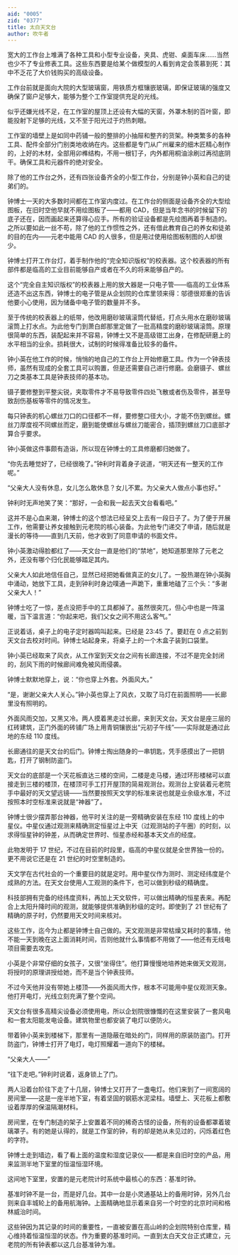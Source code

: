 ```yaml
---
aid: "0005"
zid: "0377"
title: 太白天文台
author: 吹牛者
---
```


宽大的工作台上堆满了各种工具和小型专业设备，夹具、虎钳、桌面车床……当然也少不了专业修表工具。这些东西要是给某个做模型的人看到肯定会羡慕到死：其中不乏花了大价钱购买的高级设备。

工作台前就是面向大院的大型玻璃窗，用铁质方框镶嵌玻璃，即保证玻璃的强度又确保了窗户足够大，能够为整个工作室提供充足的光线。

似乎还嫌光线不足，在工作室的屋顶上还设有大幅的天窗，外罩木制的百叶窗，即能投射下足够的光线，又不至于阳光过于灼热刺眼。

工作室的墙壁上是如同中药铺一般的整排的小抽屉和整齐的货架。种类繁多的各种工具、配件全部分门别类地收纳在内。这些都是专门从广州雇来的细木匠精心制作的，上好的木材，全部用卯榫结构，不用一根钉子，内外都用桐油涂刷过再彻底阴干。确保工具和元器件的绝对安全。

除了他的工作台之外，还有四张设备齐全的小型工作台，分别是钟小英和自己的徒弟们的。

钟博士一天的大多数时间都在工作室内度过。在工作台的侧面是设备齐全的大型绘图板，在旧时空他早就不用绘图板了——都用 CAD，但是当年念书的时候留下的底子还在，因而画起来还算得心应手。所有的验证设备都是先绘图再着手制造的。之所以要如此一丝不苟，除了他的工作惯性之外，还有借此教育自己的养女和徒弟的目的在内——元老中能用 CAD 的人很多，但是用过使用绘图板制图的人却很少。

钟博士打开工作台灯，着手制作他的“完全知识版权”的校表器。这个校表器的所有部件都是临高的工业目前能够自产或者在不久的将来能够自产的。

这个“完全自主知识版权”的校表器上用的放大器是一只电子管——临高的工业体系还造不出这东西，钟博士的电子管是从企划院的仓库里领来得：邬德很郑重的告诉他要小心使用，因为储备中电子管的数量并不多。

至于传统的校表器上的纸带，他改用磨砂玻璃滚筒代替纸，打点头用水在磨砂玻璃滚筒上打水点。为此他专门到萧白郎那里定做了一批高精度的磨砂玻璃滚筒。原理很简单的东西，装配起来并不容易，钟博士又不是高级钳工出身，在修配研磨上的水平相当的业余。损耗很大，试制的时候得准备比较多的备件。

钟小英在他工作的时候，悄悄的地自己的工作台上开始修磨工具。作为一个钟表技师，虽然有现成的全套工具可以购置，但是还需要自己进行修磨。会磨镊子、螺丝刀之类基本工具是钟表技师的基本功。

镊子要修整到平整尖锐，夹取零件才不易导致零件四处飞散或者伤及零件，甚至导致刮伤基板等零件的情况发生。

每只钟表的机心螺丝刀口的口径都不一样，要修整口径大小，才能不伤到螺丝。螺丝刀厚度视不同螺丝而定，磨到能使螺丝与螺丝刀能密合，插顶到螺丝刀口底部才算合乎要求。

钟小英做这件事颇有造诣，所以现在钟博士的工具修磨都归她做了。

“你先去睡觉好了，已经很晚了。”钟利时背着身子说道，“明天还有一整天的工作呢。”

“父亲大人没有休息，女儿怎么敢休息？女儿不累。为父亲大人做点小事也好。”

钟利时无声地笑了笑：“那好，一会和我一起去天文台看看吧。”

这并不是心血来潮，钟博士的这个想法已经呈交上去有一段日子了。为了便于开展工作，他需要让养女接触到元老院的核心装备。为此他专门递交了申请，随后就是漫长的等待——直到几天前，他才收到了同意申请的书面文件。

钟小英激动得脸都红了——天文台一直是他们的“禁地”，她知道那里除了元老之外，还没有哪个归化民能够踏足其内。

父亲大人如此地信任自己，显然已经把她看做真正的女儿了。一股热潮在钟小英胸中涌动，她放下工具，走到钟利时身边噗通一声跪下，重重地磕了三个头：“多谢父亲大人！”

钟博士吃了一惊，差点没把手中的工具都掉了。虽然很突兀，但心中也是一阵温暖，当下温言道：“你起来吧，我们父女之间不用这么客气。”

正说着话，桌子上的电子定时器鸣叫起来。已经是 23:45 了。要赶在 0 点之前到天文台去校对时间。钟博士站起身来，将桌子上的一个木盒子装到口袋里。

钟小英已经取来了风衣，从工作室到天文台之间有长廊连接，不过不是完全封闭的，刮风下雨的时候廊间难免被风雨侵袭。

钟博士默默地穿上，说：“你也穿上外套。外面风大。”

“是，谢谢父亲大人关心。”钟小英也穿上了风衣，又取了马灯在前面照明——长廊里没有照明的。

外面风雨交加，又黑又冷。两人摸着黑走过长廊，来到天文台。天文台是座三层的红砖建筑，正门外面的砖铺广场上用青铜镶嵌出“元初子午线”——实际就是通过此地的东经 110 度线。

长廊通往的是天文台的后门。钟博士掏出随身的一串钥匙，凭手感摸出了一把钥匙，打开了钢制防盗门。

天文台的底部是一个天花板直达三楼的空间，二楼是走马楼，通过环形楼梯可以直接走到三楼的楼顶，在楼顶可手工打开屋顶的简易观测台。观测台上安装着元老院手中最好的天文望远镜——当然要按照天文学的标准来说也就是业余级水准，不过按照本时空标准来说就是“神器”了。

钟博士很少摆弄那台神器，他平时关注的是一旁精确安装在东经 110 度线上的中星仪。中星仪通过观测来精确测定恒星过上中天（过观测站的子午圈）的时刻，以求得恒星钟的钟差，从而确定世界时、恒星赤经和基本天文点的经度。

此物发明于 17 世纪，不过在目前的时段里，临高的中星仪就是全世界独一份的。更不用说它还是在 21 世纪的时空里制造的。

天文学在古代社会的一个重要目的就是定时。用中星仪作为测时、测定经纬度是个成熟的方法。在天文台使用人工观测的条件下，也可以做到秒级的精确度。

科技部拥有完备的经纬度资料，再加上天文软件，可以做出精确的恒星表来。再配合上太阳升降时间的观测，就能够提供准确到秒级的定时。即使到了 21 世纪有了精确的原子时，仍然要用天文时间来核对。

这些工作，迄今为止都是钟博士自己做的。天文观测是非常枯燥又耗时的事情，他不能一天到晚在这上面消耗时间，否则他就什么事情都不用做了——他还有无线电项目需要去攻克。

小英是个非常仔细的女孩子，又很“坐得住”。他打算慢慢地培养她来做天文观测，将授时的原理讲授给她，而不是当个钟表技师。

不过今天他并没有带她上楼顶——外面风雨大作，根本不可能用中星仪观测天象。他打开电灯，光线立刻充满了整个空间。

天文台有很多高精尖设备必须使用电，所以企划院很慷慨的在这里安装了一套风电和一套太阳能发电设备。建筑物里也都安装了电灯以便防火。

带着钟小英来到楼梯下，那里有一道隐蔽在暗处的门，同样用的原装防盗门。打开防盗门，钟博士打开了电灯，电灯照耀着一道向下的楼梯。

“父亲大人——”

“往下走吧。”钟利时说着，返身锁上了门。

两人沿着台阶往下走了十几层，钟博士又打开了一盏电灯。他们来到了一间宽阔的房间里——这是一座半地下室，有着坚固的钢筋水泥梁柱。墙壁上、天花板上都敷设着厚厚的保温隔潮材料。

房间里，在专门制造的架子上安置着不同的稀奇古怪的设备，所有的设备都罩着玻璃罩子。有的她是认得的，就是工作室的钟，有的却是她从未见过的，闪烁着红色的字符。

钟博士走到墙边，看了看上面的温度和湿度记录仪——都是来自旧时空的产品，用来监测半地下室里的恒温恒湿环境。

这间地下室里，安置的是元老院计时系统中最核心的东西：基准时钟。

基准时钟不是一台，而是好几台。其中一台是小灵通基站上的备用时钟，另外几台则来自丰城轮上的备用航海钟。上面精确地显示着来自另一个时空的北京时间和格林威治时间。

这些钟因为其记录的时间的重要性，一直被安置在高山岭的企划院特别仓库里，精心维持着恒温恒湿的状态。作为重要的基准时间。一直到太白天文台正式建立，元老院的所有钟表都以这几台基准钟为准。
